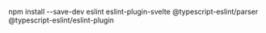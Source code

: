 npm install --save-dev eslint eslint-plugin-svelte @typescript-eslint/parser @typescript-eslint/eslint-plugin
